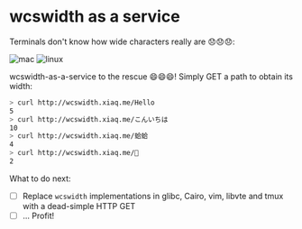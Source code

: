 # wcswidth as a service

Terminals don't know how wide characters really are :disappointed::disappointed::disappointed::

![mac](https://raw.githubusercontent.com/xiaq/wcwidth-aas/master/mac.png)
![linux](https://raw.githubusercontent.com/xiaq/wcwidth-aas/master/linux.png)

wcswidth-as-a-service to the rescue :smile::smile::smile:! Simply GET a path to obtain its width:

```sh
> curl http://wcswidth.xiaq.me/Hello
5
> curl http://wcswidth.xiaq.me/こんいちは
10
> curl http://wcswidth.xiaq.me/蛤蛤
4
> curl http://wcswidth.xiaq.me/🌚
2
```

What to do next:

- [ ] Replace `wcswidth` implementations in glibc, Cairo, vim, libvte and tmux with a dead-simple HTTP GET
- [ ] ... Profit!
